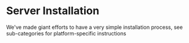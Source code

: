 # Server Installation

We've made giant efforts to have a very simple installation process, see sub-categories for platform-specific instructions

